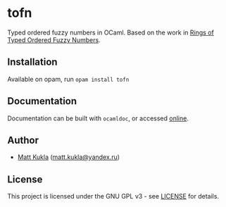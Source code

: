 # tofn
Typed ordered fuzzy numbers in OCaml.  Based on the work in [Rings of Typed Ordered Fuzzy Numbers](https://arxiv.org/abs/2010.07764).

## Installation
Available on opam, run `opam install tofn`

## Documentation
Documentation can be built with ```ocamldoc```, or accessed [online](http://mkukla.net/doc/tofn/Tofn.html).

## Author
* [Matt Kukla](https://matt-kukla.github.io) (<matt.kukla@yandex.ru>)

## License
This project is licensed under the GNU GPL v3 - see [LICENSE](LICENSE)
for details.
